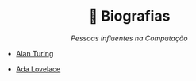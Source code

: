 <h1 align="center"> 👥 Biografias</h1>

<p align="center"><em>Pessoas influentes na Computação</em></p>

- [Alan Turing](https://github.com/DanielBrito/sturing/blob/master/Biografias/Personalidades/AlanTuring.md)

- [Ada Lovelace](https://github.com/DanielBrito/sturing/blob/master/Biografias/Personalidades/AdaLovelace.md)
